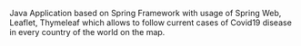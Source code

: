 Java Application based on Spring Framework with usage of Spring Web, Leaflet, Thymeleaf which allows to follow current cases of Covid19 disease in every country of the world on the map.
